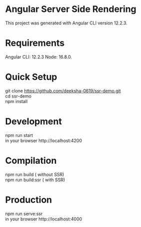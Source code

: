 # Angular Server Side Rendering
  This project was generated with Angular CLI version 12.2.3.


# Requirements
 Angular CLI: 12.2.3 Node: 16.8.0.

# Quick Setup
 git clone https://github.com/deeksha-0619/ssr-demo.git<br />
 cd ssr-demo<br />
 npm install<br />

# Development
  npm run start<br />
  in your browser http://localhost:4200
  
# Compilation
  npm run build ( without SSR)<br />
  npm run build:ssr ( with SSR)
  
# Production
  npm run serve:ssr<br />
  in your browser http://localhost:4000
